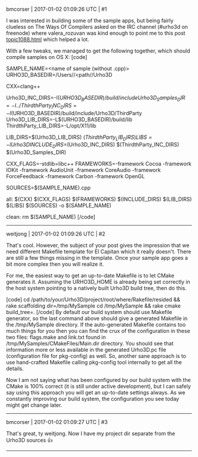 bmcorser | 2017-01-02 01:09:26 UTC | #1

I was interested in building some of the sample apps, but being fairly clueless on The Ways Of Compilers asked on the IRC channel (#urho3d on freenode) where valera_rozuvan was kind enough to point me to this post [topic1088.html](http://discourse.urho3d.io/t/minimal-makefile-for-compiling-your-sample-on-mac-os/1057/1) which helped a lot.

With a few tweaks, we managed to get the following together, which should compile samples on OS X:
[code]

SAMPLE_NAME=<name of sample (without .cpp)>
URHO3D_BASEDIR=/Users/<you>/<path/<to>/Urho3D

CXX=clang++

Urho3D_INC_DIRS=-I$(URHO3D_BASEDIR)/build/include
Urho3D_Samples_DIR=-I../
ThirdthParty_INC_DIRS=-I$(URHO3D_BASEDIR)/build/include/Urho3D/ThirdParty
Urho3D_LIB_DIRS=-L$(URHO3D_BASEDIR)/build/lib
ThirdthParty_LIB_DIRS=-L/opt/X11/lib

LIB_DIRS=$(Urho3D_LIB_DIRS) $(ThirdthParty_LIB_DIRS)
LIBS=-lUrho3D
INCLUDE_DIRS=$(Urho3D_INC_DIRS) $(ThirdthParty_INC_DIRS) $(Urho3D_Samples_DIR)

CXX_FLAGS=-stdlib=libc++
FRAMEWORKS=-framework Cocoa -framework IOKit -framework AudioUnit -framework CoreAudio -framework ForceFeedback -framework Carbon -framework OpenGL

SOURCES=$(SAMPLE_NAME).cpp

all:
	$(CXX) $(CXX_FLAGS) $(FRAMEWORKS) $(INCLUDE_DIRS) $(LIB_DIRS) $(LIBS) $(SOURCES) -o $(SAMPLE_NAME)

clean:
	rm $(SAMPLE_NAME)
[/code]

-------------------------

weitjong | 2017-01-02 01:09:26 UTC | #2

That's cool. However, the subject of your post gives the impression that we need different Makefile template for El Capitan which it really doesn't. There are still a few things missing in the template. Once your sample app goes a bit more complex then you will realize it.

For me, the easiest way to get an up-to-date Makefile is to let CMake generates it. Assuming the URHO3D_HOME is already being set correctly in the host system pointing to a natively built Urho3D build tree, then do this.

[code]
cd /path/to/your/Urho3D/project/root/where/Rakefile/resided && rake scaffolding dir=/tmp/MySample
cd /tmp/MySample && rake cmake build_tree=.
[/code]
By default our build system should use Makefile generator, so the last command above should give a generated Makefile in the /tmp/MySample directory. If the auto-generated Makefile contains too much things for you then you can find the crux of the configuration in these two files: flags.make and link.txt found in /tmp/MySamples/CMakeFiles/Main.dir directory. You should see that information more or less available in the generated Urho3D.pc file (configuration file for pkg-config) as well. So, another sane approach is to use hand-crafted Makefile calling pkg-config tool internally to get all the details.

Now I am not saying what has been configured by our build system with the CMake is 100% correct (it is still under active development), but I can safely say using this approach you will get an up-to-date settings always. As we constantly improving our build system, the configuration you see today might get change later.

-------------------------

bmcorser | 2017-01-02 01:09:27 UTC | #3

That's great, ty weitjong. Now I have my project dir separate from the Urho3D sources :+1:

-------------------------

